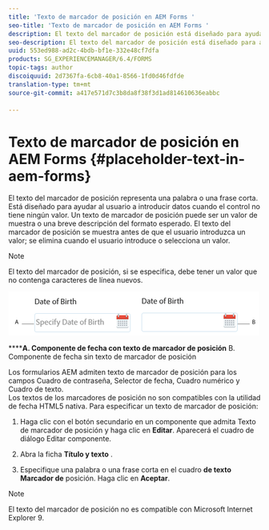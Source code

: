 ```yaml
---
title: 'Texto de marcador de posición en AEM Forms '
seo-title: 'Texto de marcador de posición en AEM Forms '
description: El texto del marcador de posición está diseñado para ayudar al usuario a introducir datos cuando el control no tiene ningún valor. Podría ser un valor de muestra o una breve descripción del formato esperado.
seo-description: El texto del marcador de posición está diseñado para ayudar al usuario a introducir datos cuando el control no tiene ningún valor. Podría ser un valor de muestra o una breve descripción del formato esperado.
uuid: 553ed988-ad2c-4bdb-bf1e-332e48cf7dfa
products: SG_EXPERIENCEMANAGER/6.4/FORMS
topic-tags: author
discoiquuid: 2d7367fa-6cb8-40a1-8566-1fd0d46fdfde
translation-type: tm+mt
source-git-commit: a417e571d7c3b8da8f38f3d1ad814610636eabbc

---
```



# Texto de marcador de posición en AEM Forms {#placeholder-text-in-aem-forms}

El texto del marcador de posición representa una palabra o una frase corta. Está diseñado para ayudar al usuario a introducir datos cuando el control no tiene ningún valor. Un texto de marcador de posición puede ser un valor de muestra o una breve descripción del formato esperado. El texto del marcador de posición se muestra antes de que el usuario introduzca un valor; se elimina cuando el usuario introduce o selecciona un valor.

>[!NOTE]
>
>El texto del marcador de posición, si se especifica, debe tener un valor que no contenga caracteres de línea nuevos.

![Componente de fecha con y sin texto de marcador de posición](assets/dat-picker-place-holder-text.png)

******A. Componente de fecha con texto de marcador de posición** B. Componente de fecha sin texto de marcador de posición

Los formularios AEM admiten texto de marcador de posición para los campos Cuadro de contraseña, Selector de fecha, Cuadro numérico y Cuadro de texto.\
Los textos de los marcadores de posición no son compatibles con la utilidad de fecha HTML5 nativa. Para especificar un texto de marcador de posición:

1. Haga clic con el botón secundario en un componente que admita Texto de marcador de posición y haga clic en **Editar**. Aparecerá el cuadro de diálogo Editar componente.

1. Abra la ficha **Título y texto** .
1. Especifique una palabra o una frase corta en el cuadro **de texto Marcador de** posición. Haga clic en **Aceptar**.

>[!NOTE]
>
>El texto del marcador de posición no es compatible con Microsoft Internet Explorer 9.

